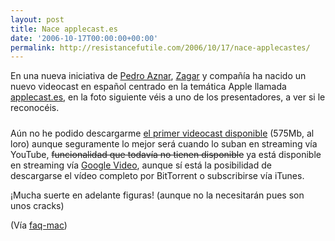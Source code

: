 ```yaml
---
layout: post
title: Nace applecast.es
date: '2006-10-17T00:00:00+00:00'
permalink: http://resistancefutile.com/2006/10/17/nace-applecastes/
---
```

En una nueva iniciativa de <a href="http://cuatrodoce.blogsome.com/">Pedro Aznar</a>, <a href="http://www.zagmac.net/">Zagar</a> y compañía ha nacido un nuevo videocast en español centrado en la temática Apple llamada <a href="http://www.applecast.es/">applecast.es</a>, en la foto siguiente véis a uno de los presentadores, a ver si le reconocéis.

<a href="http://www.applecast.es/"><img style="display:block; margin:0px auto 10px; text-align:center;cursor:pointer; cursor:hand;" src="http://photos1.blogger.com/blogger2/4553/2422/1600/webdw_r4_c2.png" border="0" alt="" /></a>Aún no he podido descargarme <a href="http://www.applecast.es/V1/webdwV1.php">el primer videocast disponible</a> (575Mb, al loro) aunque seguramente lo mejor será cuando lo suban en streaming vía YouTube, <s>funcionalidad que todavía no tienen disponible</s> ya está disponible en streaming vía <a href="http://video.google.es/videoplay?docid=7335755533167249054&q=applecast">Google Video</a>, aunque sí está la posibilidad de descargarse el vídeo completo por BitTorrent o subscribirse vía iTunes.

¡Mucha suerte en adelante figuras! (aunque no la necesitarán pues son unos cracks)

(Vía <a href="http://www.faq-mac.com/mt/archives/019718.php">faq-mac</a>)

